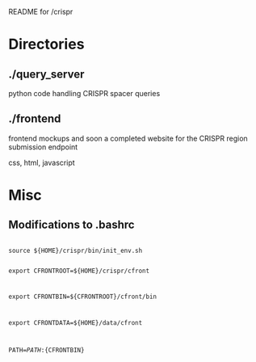 README for /crispr

# Directories
## ./query_server ##
python code handling CRISPR spacer queries

## ./frontend ##
frontend mockups and soon a completed website for the CRISPR region submission endpoint

css, html, javascript


# Misc 
## Modifications to .bashrc

<code>
source ${HOME}/crispr/bin/init_env.sh

export CFRONTROOT=${HOME}/crispr/cfront

export CFRONTBIN=${CFRONTROOT}/cfront/bin

export CFRONTDATA=${HOME}/data/cfront

PATH=${PATH}:${CFRONTBIN}
</code>
